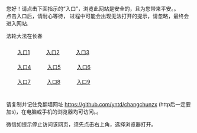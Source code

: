 您好！请点击下面指示的“入口”，浏览此网站是安全的，且为您带来平安。。 <br/>
点击入口后，请耐心等待， 过程中可能会出现无法打开的提示，请忽略，最终会进入网站. </br>

法轮大法在长春<br/>
<div style="padding:10px"><a style="margin:20px" target="_blank" href="https://d1atbrmgzubn39.cloudfront.net/2Qpsp?xbjwkvfd" id="ccLink1" rel="nofollow">入口1</a> <a target="_blank" style="margin:20px" href="https://d24lw7vexc9n6y.cloudfront.net/2Qpsp?seguclnv" id="ccLink2" rel="nofollow">入口2</a> <a style="margin:20px" target="_blank" href="https://d29d0s32lj3as1.cloudfront.net/2Qpsp?tzjcd" id="ccLink3" rel="nofollow">入口3</a></div>

<div style="padding:10px" ><a style="margin:20px" target="_blank" href="https://d1atbrmgzubn39.cloudfront.net/2Qpsp?xbjwkvfd" id="ccLink4" rel="nofollow">入口4</a> <a style="margin:20px" href="https://d24lw7vexc9n6y.cloudfront.net/2Qpsp?seguclnv" target="_blank" id="ccLink5" rel="nofollow">入口5</a> <a style="margin:20px" href="https://d29d0s32lj3as1.cloudfront.net/2Qpsp?tzjcd" target="_blank" id="ccLink6" rel="nofollow">入口6</a></div>

<div style="padding:10px"><a style="margin:20px" target="_blank" href="https://d1atbrmgzubn39.cloudfront.net/2Qpsp?xbjwkvfd" id="ccLink7" rel="nofollow">入口7</a> <a style="margin:20px" href="https://d24lw7vexc9n6y.cloudfront.net/2Qpsp?seguclnv" target="_blank" id="ccLink8" rel="nofollow">入口8</a> <a style="margin:20px" target="_blank" href="https://d29d0s32lj3as1.cloudfront.net/2Qpsp?tzjcd" id="ccLink9" rel="nofollow">入口9</a></div>

<br/>



请复制并记住免翻墙网址 https://github.com/yntd/changchunzx (http后一定要加s)，在电脑或手机的浏览器均可访问。。<br/>

微信如提示停止访问该网页，须先点击右上角，选择浏览器打开。
